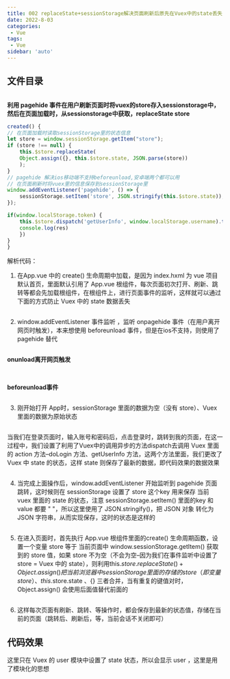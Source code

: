 ```yaml
---
title: 002 replaceState+sessionStorage解决页面刷新后原先在Vuex中的state丢失的问题
date: 2022-8-03
categories: 
 - Vue
tags:
 - Vue
sidebar: 'auto'
---
```


## 文件目录

<img :src="$withBase('/vue/replaceState-sessionStorage/1.png')"></img>

**利用 pagehide 事件在用户刷新页面时将vuex的store存入sessionstorage中，然后在页面加载时，从sessionstorage中获取，replaceState store**

```js
created() {
// 在页面加载时读取sessionStorage里的状态信息
let store = window.sessionStorage.getItem("store");
if (store !== null) {
    this.$store.replaceState(
    Object.assign({}, this.$store.state, JSON.parse(store))
    );
}
// pagehide 解决ios移动端不支持beforeunload,安卓端两个都可以用
// 在页面刷新时将vuex里的信息保存到sessionStorage里
window.addEventListener('pagehide', () => {
    sessionStorage.setItem('store', JSON.stringify(this.$store.state));
});

if(window.localStorage.token) {
    this.$store.dispatch('getUserInfo', window.localStorage.username).then(res => {
    console.log(res)
    })
}
}
```

解析代码：

1. 在App.vue 中的 create() 生命周期中加载，是因为 index.hxml 为 vue 项目默认首页，里面默认引用了 App.vue 根组件，每次页面初次打开、刷新、跳转等都会先加载根组件，在根组件上，进行页面事件的监听，这样就可以通过下面的方式防止 Vuex 中的 state 数据丢失

<img :src="$withBase('/vue/replaceState-sessionStorage/2.png')"></img>

2. window.addEventListener 事件监听 ，监听 onpagehide 事件（在用户离开网页时触发），本来想使用 beforeunload 事件，但是在ios不支持，则使用了 pagehide 替代

<img :src="$withBase('/vue/replaceState-sessionStorage/3.png')"></img>

**onunload离开网页触发**

<img :src="$withBase('/vue/replaceState-sessionStorage/4.png')"></img>
<img :src="$withBase('/vue/replaceState-sessionStorage/5.png')"></img>
<img :src="$withBase('/vue/replaceState-sessionStorage/6.png')"></img>

**beforeunload事件**

<img :src="$withBase('/vue/replaceState-sessionStorage/7.png')"></img>

3. 刚开始打开 App时，sessionStorage 里面的数据为空（没有 store）、Vuex 里面的数据为原始状态

<img :src="$withBase('/vue/replaceState-sessionStorage/8.png')"></img>

当我们在登录页面时，输入账号和密码后，点击登录时，跳转到我的页面，在这一过程中，我们设置了利用了Vuex中的调用异步的方法dispatch去调用 Vuex 里面的 action 方法–doLogin 方法、getUserInfo 方法，这两个方法里面，我们更改了 Vuex 中 state 的状态，这样 state 则保存了最新的数据，即代码效果的数据效果

<img :src="$withBase('/vue/replaceState-sessionStorage/9.png')"></img>

4. 当完成上面操作后，window.addEventListener 开始监听到 pagehide 页面跳转，这时候则在 sessionStorage 设置了 store 这个key 用来保存 当前 vuex 里面的 state 的状态，注意 sessionStorage.setItem() 里面的key 和 value 都要 " "，所以这里使用了 JSON.stringify()，把 JSON 对象 转化为 JSON 字符串，从而实现保存，这时的状态是这样的

<img :src="$withBase('/vue/replaceState-sessionStorage/10.png')"></img>

5. 在进入页面时，首先执行 App.vue 根组件里面的create() 生命周期函数，设置一个变量 store 等于 当前页面中 window.sessionStorage.getItem() 获取到的 store 值，如果 store 不为空（不会为空–因为我们在事件监听中设置了store = Vuex 中的 state），则利用this.$store.replaceState()+ Object.assign() 把当前浏览器中 sessionStorage 里面的 存储的 store（即变量 store）、 this.$store.state 、{} 三者合并，当有重复的键值对时，Object.assign() 会使用后面值替代前面的

<img :src="$withBase('/vue/replaceState-sessionStorage/11.png')"></img>

6. 这样每次页面有刷新、跳转、等操作时，都会保存到最新的状态值，存储在当前的页面（跳转后、刷新后，等，当前会话不关闭即可）

## 代码效果

这里只在 Vuex 的 user 模块中设置了 state 状态，所以会显示 user ，这里是用了模块化的思想

<img :src="$withBase('/vue/replaceState-sessionStorage/12.png')"></img>
<img :src="$withBase('/vue/replaceState-sessionStorage/13.png')"></img>




